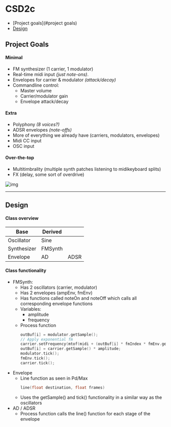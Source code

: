 # CSD2c

- [Project goals](#project goals)
- [Design](#design)

## Project Goals

#### Minimal
- FM synthesizer (1 carrier, 1 modulator)
- Real-time midi input *(just note-ons)*.
- Envelopes for carrier & modulator *(attack/decay)*
- Commandline control:
  - Master volume
  - Carrier/modulator gain
  - Envelope attack/decay

#### Extra
- Polyphony *(8 voices?)*
- ADSR envelopes *(note-offs)*
- More of everything we already have (carriers, modulators, envelopes)
- Midi CC input
- OSC input

#### Over-the-top
- Multitimbrality (multiple synth patches listening to midikeyboard splits)
- FX (delay, some sort of overdrive)

![img](http://78.media.tumblr.com/414c4455bd3a091d939d79e48d86224a/tumblr_ov98ug18Yi1tvvm7oo1_1280.jpg)

---

## Design

#### Class overview
| Base | Derived | |
|-|-|-|
| Oscillator | Sine | |
| Synthesizer | FMSynth | |
| Envelope | AD | ADSR |

#### Class functionality
- FMSynth:
  - Has 2 oscillators (carrier, modulator)
  - Has 2 envelopes (ampEnv, fmEnv)
  - Has functions called noteOn and noteOff which calls all corresponding envelope functions
  - Variables:
    - amplitude
    - frequency
  - Process function
    ```cpp
    outBuf[i] = modulator.getSample();
    // Apply exponential fm
    carrier.setFrequency(mtof(midi + (outBuf[i] * fmIndex * fmEnv.getSample())));
    outBuf[i] = carrier.getSample() * amplitude;
    modulator.tick();
    fmEnv.tick();
    carrier.tick();
    ```
- Envelope
  - Line function as seen in Pd/Max
    ```cpp
    line(float destination, float frames)
    ```
  - Uses the getSample() and tick() functionality in a similar way as the oscillators
- AD / ADSR
  - Process function calls the line() function for each stage of the envelope
